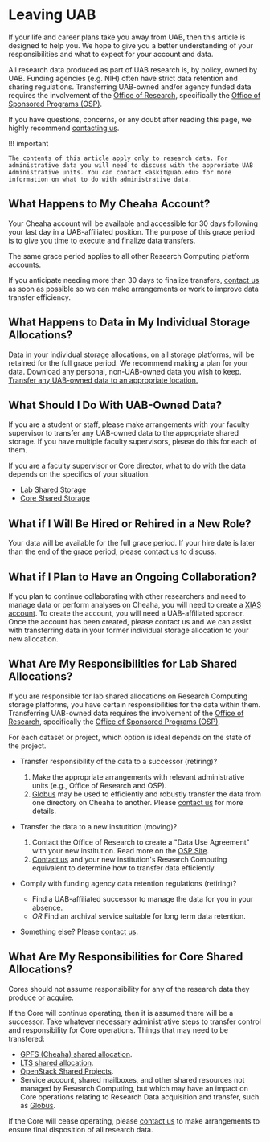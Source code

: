 # Leaving UAB

If your life and career plans take you away from UAB, then this article is designed to help you. We hope to give you a better understanding of your responsibilities and what to expect for your account and data.

All research data produced as part of UAB research is, by policy, owned by UAB. Funding agencies (e.g. NIH) often have strict data retention and sharing regulations. Transferring UAB-owned and/or agency funded data requires the involvement of the [Office of Research](https://www.uab.edu/research/home/about/contact-us), specifically the [Office of Sponsored Programs (OSP)](https://www.uab.edu/research/home/osp-about/contact).

If you have questions, concerns, or any doubt after reading this page, we highly recommend [contacting us](../help/support.md).

<!-- markdownlint-disable MD046 -->
!!! important

    The contents of this article apply only to research data. For administrative data you will need to discuss with the approriate UAB Administrative units. You can contact <askit@uab.edu> for more information on what to do with administrative data.
<!-- markdownlint-enable MD046 -->

## What Happens to My Cheaha Account?

Your Cheaha account will be available and accessible for 30 days following your last day in a UAB-affiliated position. The purpose of this grace period is to give you time to execute and finalize data transfers.

The same grace period applies to all other Research Computing platform accounts.

If you anticipate needing more than 30 days to finalize transfers, [contact us](../help/support.md) as soon as possible so we can make arrangements or work to improve data transfer efficiency.

## What Happens to Data in My Individual Storage Allocations?

Data in your individual storage allocations, on all storage platforms, will be retained for the full grace period. We recommend making a plan for your data. Download any personal, non-UAB-owned data you wish to keep. [Transfer any UAB-owned data to an appropriate location.](#what-should-i-do-with-uab-owned-data)

## What Should I Do With UAB-Owned Data?

If you are a student or staff, please make arrangements with your faculty supervisor to transfer any UAB-owned data to the appropriate shared storage. If you have multiple faculty supervisors, please do this for each of them.

If you are a faculty supervisor or Core director, what to do with the data depends on the specifics of your situation.

- [Lab Shared Storage](#what-are-my-responsibilities-for-lab-shared-allocations)
- [Core Shared Storage](#what-are-my-responsibilities-for-core-shared-allocations)

## What if I Will Be Hired or Rehired in a New Role?

Your data will be available for the full grace period. If your hire date is later than the end of the grace period, please [contact us](../help/support.md) to discuss.

## What if I Plan to Have an Ongoing Collaboration?

If you plan to continue collaborating with other researchers and need to manage data or perform analyses on Cheaha, you will need to create a [XIAS account](./xias/index.md). To create the account, you will need a UAB-affiliated sponsor. Once the account has been created, please contact us and we can assist with transferring data in your former individual storage allocation to your new allocation.

## What Are My Responsibilities for Lab Shared Allocations?

If you are responsible for lab shared allocations on Research Computing storage platforms, you have certain responsibilities for the data within them. Transferring UAB-owned data requires the involvement of the [Office of Research](https://www.uab.edu/research/home/about/contact-us), specifically the [Office of Sponsored Programs (OSP)](https://www.uab.edu/research/home/osp-about/contact).

For each dataset or project, which option is ideal depends on the state of the project.

- Transfer responsibility of the data to a successor (retiring)?

    1. Make the appropriate arrangements with relevant administrative units (e.g., Office of Research and OSP).
    1. [Globus](../data_management/transfer/globus.md) may be used to efficiently and robustly transfer the data from one directory on Cheaha to another. Please [contact us](../help/support.md) for more details.

- Transfer the data to a new instutition (moving)?

    1. Contact the Office of Research to create a "Data Use Agreement" with your new institution. Read more on the [OSP Site](https://www.uab.edu/research/home/osp-federal-contracts/fc-other/data-use-agreements).
    1. [Contact us](../help/support.md) and your new institution's Research Computing equivalent to determine how to transfer data efficiently.

- Comply with funding agency data retention regulations (retiring)?

    - Find a UAB-affiliated successor to manage the data for you in your absence.
    - _OR_ Find an archival service suitable for long term data retention.

- Something else? Please [contact us](../help/support.md).

## What Are My Responsibilities for Core Shared Allocations?

Cores should not assume responsibility for any of the research data they produce or acquire.

If the Core will continue operating, then it is assumed there will be a successor. Take whatever necessary administrative steps to transfer control and responsibility for Core operations. Things that may need to be transfered:

- [GPFS (Cheaha) shared allocation](../data_management/cheaha_storage_gpfs/index.md#project-directory).
- [LTS shared allocation](../data_management/lts/index.md).
- [OpenStack Shared Projects](../uab_cloud/sharing_cloud_environment.md).
- Service account, shared mailboxes, and other shared resources not managed by Research Computing, but which may have an impact on Core operations relating to Research Data acquisition and transfer, such as [Globus](../data_management/transfer/globus.md).

If the Core will cease operating, please [contact us](../help/support.md) to make arrangements to ensure final disposition of all research data.
